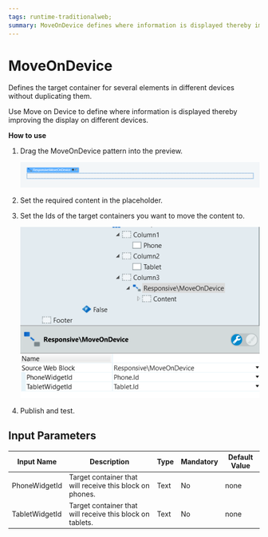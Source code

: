 ```yaml
---
tags: runtime-traditionalweb; 
summary: MoveOnDevice defines where information is displayed thereby improving the display on different devices.
---
```


# MoveOnDevice 

Defines the target container for several elements in different devices without duplicating them.

Use Move on Device to define where information is displayed thereby improving the display on different devices.

**How to use**

1. Drag the MoveOnDevice pattern into the preview.

    ![](<images/moveondevice-image-1.png>)

1. Set the required content in the placeholder.
1. Set the Ids of the target containers you want to move the content to.

    ![](<images/moveondevice-image-2.png>)

1. Publish and test.

## Input Parameters

| **Input Name** |  **Description** |  **Type** | **Mandatory** | **Default Value** |
|---|---|---|---|---|
| PhoneWidgetId | Target container that will receive this block on phones. | Text | No | none |
| TabletWidgetId | Target container that will receive this block on tablets. | Text | No | none |
